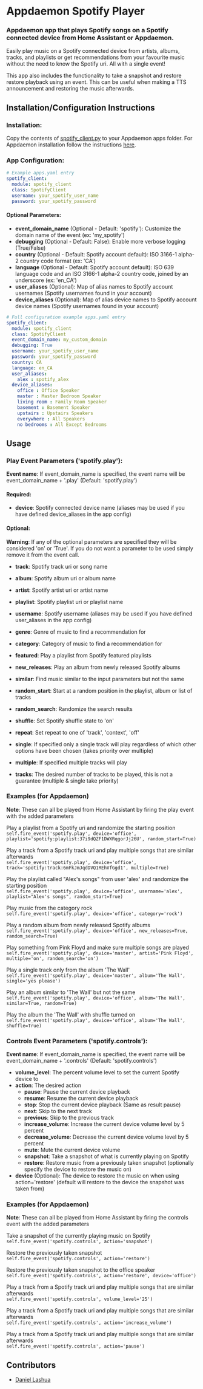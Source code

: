 # Appdaemon Spotify Player

### Appdaemon app that plays Spotify songs on a Spotify connected device from Home Assistant or Appdaemon.

Easily play music on a Spotify connected device from artists, albums, tracks, and playlists or get recommendations from your 
favourite music without the need to know the Spotify uri. All with a single event!   

This app also includes the functionality to take a snapshot and restore restore playback using an event. This 
can be useful when making a TTS announcement and restoring the music afterwards.   

## Installation/Configuration Instructions

### Installation:

Copy the contents of [spotify_client.py](https://github.com/AlexLadd/Appdaemon-Spotify-Player/blob/master/spotify_client.py) to
your Appdaemon apps folder. For Appdaemon installation follow the instructions [here](https://appdaemon.readthedocs.io/en/latest/INSTALL.html). 

### App Configuration:

```yaml
# Example apps.yaml entry
spotify_client:
  module: spotify_client
  class: SpotifyClient
  username: your_spotify_user_name
  password: your_spotify_password

```

#### Optional Parameters:
* **event_domain_name** (Optional - Default: 'spotify'): Customize the domain name of the event (ex: 'my_spotify')
* **debugging** (Optional - Default: False): Enable more verbose logging (True/False)
* **country** (Optional - Default: Spotify account default): ISO 3166-1 alpha-2 country code format (ex: 'CA')
* **language** (Optional - Default: Spotify account default): ISO 639 language code and an ISO 3166-1 alpha-2 country code, joined by an underscore (ex: 'en_CA')
* **user_aliases** (Optional): Map of alias names to Spotify account usernames (Spotify usernames found in your account)
* **device_aliases** (Optional): Map of alias device names to Spotify account device names (Spotify usernames found in your account)

```yaml
# Full configuration example apps.yaml entry
spotify_client:
  module: spotify_client
  class: SpotifyClient
  event_domain_name: my_custom_domain
  debugging: True
  username: your_spotify_user_name
  password: your_spotify_password
  country: CA
  language: en_CA
  user_aliases:
    alex : spotify_alex
  device_aliases:
    office : Office Speaker
    master : Master Bedroom Speaker
    living room : Family Room Speaker
    basement : Basement Speaker
    upstairs : Upstairs Speakers
    everywhere : All Speakers
    no bedrooms : All Except Bedrooms
```


## Usage

### Play Event Parameters ('spotify.play'):

**Event name**: If event_domain_name is specified, the event name will be event_domain_name + '.play' (Default: 'spotify.play')

#### Required:
* **device**: Spotify connected device name (aliases may be used if you have defined device_aliases in the app config)

#### Optional:
**Warning**: If any of the optional parameters are specified they will be considered 'on' or 'True'. If you do not want a
parameter to be used simply remove it from the event call.

* **track**: Spotify track uri or song name
* **album**: Spotify album uri or album name
* **artist**: Spotify artist uri or artist name
* **playlist**: Spotify playlist uri or playlist name

* **username**: Spotify username (aliases may be used if you have defined user_aliases in the app config)
* **genre**: Genre of music to find a recommendation for
* **category**: Category of music to find a recommendation for 
* **featured**: Play a playlist from Spotify featured playlists
* **new_releases**: Play an album from newly released Spotify albums
* **similar**: Find music similar to the input parameters but not the same

* **random_start**: Start at a random position in the playlist, album or list of tracks
* **random_search**: Randomize the search results
* **shuffle**: Set Spotify shuffle state to 'on'
* **repeat**: Set repeat to one of 'track', 'context', 'off'
* **single**: If specified only a single track will play regardless of which other options have been chosen (takes priority over multiple)
* **multiple**: If specified multiple tracks will play
* **tracks**: The desired number of tracks to be played, this is not a guarantee (multiple & single take priority)

### Examples (for Appdaemon)
**Note**: These can all be played from Home Assistant by firing the play event with the added parameters

Play a playlist from a Spotify uri and randomize the starting position  
```self.fire_event('spotify.play', device='office', playlist='spotify:playlist:37i9dQZF1DWXRqgorJj26U', random_start=True)```

Play a track from a Spotify track uri and play multiple songs that are similar afterwards  
```self.fire_event('spotify.play', device='office', track='spotify:track:6mFkJmJqdDVQ1REhVfGgd1', multiple=True)```

Play the playlist called "Alex's songs" from user 'alex' and randomize the starting position  
```self.fire_event('spotify.play', device='office', username='alex', playlist="Alex's songs", random_start=True)```

Play music from the category rock  
```self.fire_event('spotify.play', device='office', category='rock')```

Play a random album from newly released Spotify albums  
```self.fire_event('spotify.play', device='office', new_releases=True, random_search=True)```

Play something from Pink Floyd and make sure multiple songs are played  
```self.fire_event('spotify.play', device='master', artist='Pink Floyd', multiple='on', random_search='on')```

Play a single track only from the album 'The Wall'   
```self.fire_event('spotify.play', device='master', album='The Wall', single='yes please')```

Play an album similar to 'The Wall' but not the same  
```self.fire_event('spotify.play', device='office', album='The Wall', similar=True, random=True)```

Play the album the 'The Wall' with shuffle turned on  
```self.fire_event('spotify.play', device='office', album='The Wall', shuffle=True)```



### Controls Event Parameters ('spotify.controls'):

**Event name**: If event_domain_name is specified, the event name will be event_domain_name + '.controls' (Default: 'spotify.controls')

* **volume_level**: The percent volume level to set the current Spotify device to
* **action**: The desired action
  * **pause**: Pause the current device playback
  * **resume**: Resume the current device playback
  * **stop**: Stop the current device playback (Same as result pause)
  * **next**: Skip to the next track
  * **previous**: Skip to the previous track
  * **increase_volume**: Increase the current device volume level by 5 percent
  * **decrease_volume**: Decrease the current device volume level by 5 percent
  * **mute**: Mute the current device volume
  * **snapshot**: Take a snapshot of what is currently playing on Spotify
  * **restore**: Restore music from a previously taken snapshot (optionally specify the device to restore the music on)
* **device** (Optional): The device to restore the music on when using action='restore' (default will restore to the device the snapshot was taken from)

### Examples (for Appdaemon)
**Note**: These can all be played from Home Assistant by firing the controls event with the added parameters

Take a snapshot of the currently playing music on Spotify   
```self.fire_event('spotify.controls', action='snapshot')```

Restore the previously taken snapshot   
```self.fire_event('spotify.controls', action='restore')```

Restore the previously taken snapshot to the office speaker  
```self.fire_event('spotify.controls', action='restore', device='office')```

Play a track from a Spotify track uri and play multiple songs that are similar afterwards   
```self.fire_event('spotify.controls', volume_level='25')```

Play a track from a Spotify track uri and play multiple songs that are similar afterwards   
```self.fire_event('spotify.controls', action='increase_volume')```

Play a track from a Spotify track uri and play multiple songs that are similar afterwards   
```self.fire_event('spotify.controls', action='pause')```

## Contributors
* [Daniel Lashua](http://github.com/dlashua)

